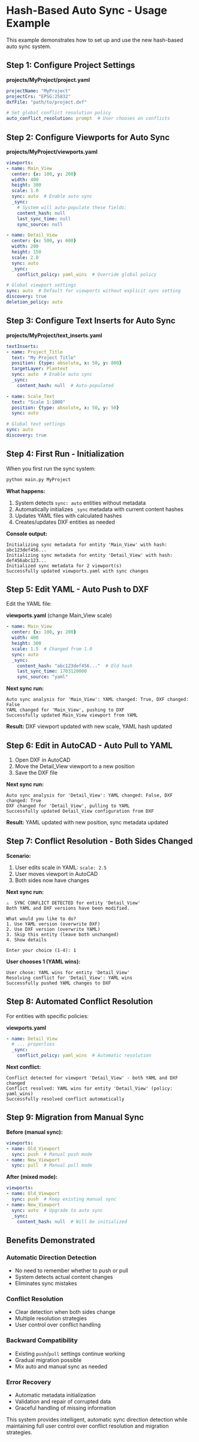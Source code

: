 # Hash-Based Auto Sync - Usage Example

This example demonstrates how to set up and use the new hash-based auto sync system.

## Step 1: Configure Project Settings

**projects/MyProject/project.yaml**
```yaml
projectName: "MyProject"
projectCrs: "EPSG:25832"
dxfFile: "path/to/project.dxf"

# Set global conflict resolution policy
auto_conflict_resolution: prompt  # User chooses on conflicts
```

## Step 2: Configure Viewports for Auto Sync

**projects/MyProject/viewports.yaml**
```yaml
viewports:
- name: Main_View
  center: {x: 100, y: 200}
  width: 400
  height: 300
  scale: 1.0
  sync: auto  # Enable auto sync
  _sync:
    # System will auto-populate these fields:
    content_hash: null
    last_sync_time: null
    sync_source: null

- name: Detail_View
  center: {x: 500, y: 600}
  width: 200
  height: 150
  scale: 2.0
  sync: auto
  _sync:
    conflict_policy: yaml_wins  # Override global policy

# Global viewport settings
sync: auto  # Default for viewports without explicit sync setting
discovery: true
deletion_policy: auto
```

## Step 3: Configure Text Inserts for Auto Sync

**projects/MyProject/text_inserts.yaml**
```yaml
textInserts:
- name: Project_Title
  text: "My Project Title"
  position: {type: absolute, x: 50, y: 800}
  targetLayer: Plantext
  sync: auto  # Enable auto sync
  _sync:
    content_hash: null  # Auto-populated

- name: Scale_Text
  text: "Scale 1:1000"
  position: {type: absolute, x: 50, y: 50}
  sync: auto

# Global text settings
sync: auto
discovery: true
```

## Step 4: First Run - Initialization

When you first run the sync system:

```bash
python main.py MyProject
```

**What happens:**
1. System detects `sync: auto` entities without metadata
2. Automatically initializes `_sync` metadata with current content hashes
3. Updates YAML files with calculated hashes
4. Creates/updates DXF entities as needed

**Console output:**
```
Initializing sync metadata for entity 'Main_View' with hash: abc123def456...
Initializing sync metadata for entity 'Detail_View' with hash: def456abc123...
Initialized sync metadata for 2 viewport(s)
Successfully updated viewports.yaml with sync changes
```

## Step 5: Edit YAML - Auto Push to DXF

Edit the YAML file:

**viewports.yaml** (change Main_View scale)
```yaml
- name: Main_View
  center: {x: 100, y: 200}
  width: 400
  height: 300
  scale: 1.5  # Changed from 1.0
  sync: auto
  _sync:
    content_hash: "abc123def456..."  # Old hash
    last_sync_time: 1703120000
    sync_source: "yaml"
```

**Next sync run:**
```
Auto sync analysis for 'Main_View': YAML changed: True, DXF changed: False
YAML changed for 'Main_View', pushing to DXF
Successfully updated Main_View viewport from YAML
```

**Result:** DXF viewport updated with new scale, YAML hash updated

## Step 6: Edit in AutoCAD - Auto Pull to YAML

1. Open DXF in AutoCAD
2. Move the Detail_View viewport to a new position
3. Save the DXF file

**Next sync run:**
```
Auto sync analysis for 'Detail_View': YAML changed: False, DXF changed: True
DXF changed for 'Detail_View', pulling to YAML
Successfully updated Detail_View configuration from DXF
```

**Result:** YAML updated with new position, sync metadata updated

## Step 7: Conflict Resolution - Both Sides Changed

**Scenario:**
1. User edits scale in YAML: `scale: 2.5`
2. User moves viewport in AutoCAD
3. Both sides now have changes

**Next sync run:**
```
⚠️  SYNC CONFLICT DETECTED for entity 'Detail_View'
Both YAML and DXF versions have been modified.

What would you like to do?
1. Use YAML version (overwrite DXF)
2. Use DXF version (overwrite YAML)
3. Skip this entity (leave both unchanged)
4. Show details

Enter your choice (1-4): 1
```

**User chooses 1 (YAML wins):**
```
User chose: YAML wins for entity 'Detail_View'
Resolving conflict for 'Detail_View': YAML wins
Successfully pushed YAML changes to DXF
```

## Step 8: Automated Conflict Resolution

For entities with specific policies:

**viewports.yaml**
```yaml
- name: Detail_View
  # ... properties
  _sync:
    conflict_policy: yaml_wins  # Automatic resolution
```

**Next conflict:**
```
Conflict detected for viewport 'Detail_View' - both YAML and DXF changed
Conflict resolved: YAML wins for entity 'Detail_View' (policy: yaml_wins)
Successfully resolved conflict automatically
```

## Step 9: Migration from Manual Sync

**Before (manual sync):**
```yaml
viewports:
- name: Old_Viewport
  sync: push  # Manual push mode
- name: New_Viewport
  sync: pull  # Manual pull mode
```

**After (mixed mode):**
```yaml
viewports:
- name: Old_Viewport
  sync: push  # Keep existing manual sync
- name: New_Viewport
  sync: auto  # Upgrade to auto sync
  _sync:
    content_hash: null  # Will be initialized
```

## Benefits Demonstrated

### Automatic Direction Detection
- No need to remember whether to push or pull
- System detects actual content changes
- Eliminates sync mistakes

### Conflict Resolution
- Clear detection when both sides change
- Multiple resolution strategies
- User control over conflict handling

### Backward Compatibility
- Existing `push`/`pull` settings continue working
- Gradual migration possible
- Mix auto and manual sync as needed

### Error Recovery
- Automatic metadata initialization
- Validation and repair of corrupted data
- Graceful handling of missing information

This system provides intelligent, automatic sync direction detection while maintaining full user control over conflict resolution and migration strategies.
